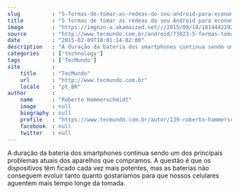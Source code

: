 ```yaml
---
slug          : "5-formas-de-tomar-as-redeas-do-seu-android-para-economizar-muita-bateria"
title         : "5 formas de tomar as rédeas do seu Android para economizar muita bateria"
image         : "https://imgnzn-a.akamaized.net///2015/09/18/18144422921374-t1200x480.jpg"
source        : "http://www.tecmundo.com.br/android/73823-5-formas-tomar-redeas-android-economizar-bateria.htm"
date          : "2015-02-09T18:01:14-02:00"
description   : "A duração da bateria dos smartphones continua sendo um dos principais problemas atuais dos aparelhos que compramos. A questão é que os dispositivos têm ficado cada vez mais potentes, mas as baterias não conseguem evoluir tanto quanto gostaríamos para que nossos celulares aguentem mais tempo longe da tomada."
categories    : ['technology']
tags          : ['TecMundo']
site          :
    title     : "TecMundo"
    url       : "http://www.tecmundo.com.br"
    locale    : "pt_BR"
author        :
    name      : "Roberto Hammerschmidt"
    image     : null
    biography : null
    profile   : "https://www.tecmundo.com.br/autor/139-roberto-hammerschmidt/"
    facebook  : null
    twitter   : null
---
```


A duração da bateria dos smartphones continua sendo um dos principais problemas atuais dos aparelhos que compramos. A questão é que os dispositivos têm ficado cada vez mais potentes, mas as baterias não conseguem evoluir tanto quanto gostaríamos para que nossos celulares aguentem mais tempo longe da tomada.
